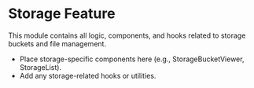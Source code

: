 # Storage Feature

This module contains all logic, components, and hooks related to storage buckets and file management.

- Place storage-specific components here (e.g., StorageBucketViewer, StorageList).
- Add any storage-related hooks or utilities. 